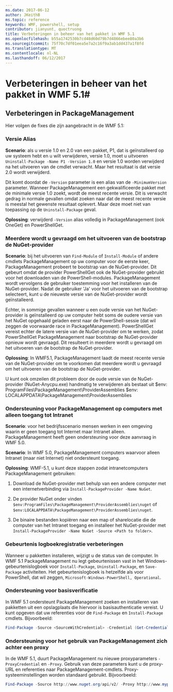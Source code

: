 ```yaml
---
ms.date: 2017-06-12
author: JKeithB
ms.topic: reference
keywords: WMF, powershell, setup
contributor: jianyunt, quoctruong
title: Verbeteringen in beheer van het pakket in WMF 5.1
ms.openlocfilehash: b55a1742530b7cd48d60d79b7d4866ebee80a3b6
ms.sourcegitcommit: 75f70c7df01eea5e7a2c16f9a3ab1dd437a1f8fd
ms.translationtype: MT
ms.contentlocale: nl-NL
ms.lasthandoff: 06/12/2017
---
```

# <a name="improvements-to-package-management-in-wmf-51"></a>Verbeteringen in beheer van het pakket in WMF 5.1#

## <a name="improvements-in-packagemanagement"></a>Verbeteringen in PackageManagement ##
Hier volgen de fixes die zijn aangebracht in de WMF 5.1: 

### <a name="version-alias"></a>Versie Alias

**Scenario**: als u versie 1.0 en 2.0 van een pakket, P1, dat is geïnstalleerd op uw systeem hebt en u wilt verwijderen, versie 1.0, moet u uitvoeren `Uninstall-Package -Name P1 -Version 1.0` en versie 1.0 worden verwijderd na het uitvoeren van de cmdlet verwacht. Maar het resultaat is dat versie 2.0 wordt verwijderd.  
    
Dit komt doordat de `-Version` parameter is een alias van de `-MinimumVersion` parameter. Wanneer PackageManagement een gekwalificeerde pakket met de minimale versie 1.0 zoekt, wordt de meest recente versie. Dit is verwacht gedrag in normale gevallen omdat zoeken naar dat de meest recente versie is meestal het gewenste resultaat oplevert. Maar deze moet niet van toepassing op de `Uninstall-Package` geval.
    
**Oplossing**: verwijderd `-Version` alias volledig in PackageManagement (ook OneGet) en PowerShellGet. 

### <a name="multiple-prompts-for-bootstrapping-the-nuget-provider"></a>Meerdere wordt u gevraagd om het uitvoeren van de bootstrap de NuGet-provider

**Scenario**: bij het uitvoeren van `Find-Module` of `Install-Module` of andere cmdlets PackageManagement op uw computer voor de eerste keer, PackageManagement probeert te bootstrap van de NuGet-provider. Dit gebeurt omdat de provider PowerShellGet ook de NuGet-provider gebruikt voor het downloaden van de PowerShell-modules. PackageManagement wordt vervolgens de gebruiker toestemming voor het installeren van de NuGet-provider. Nadat de gebruiker 'Ja' voor het uitvoeren van de bootstrap selecteert, kunt u de nieuwste versie van de NuGet-provider wordt geïnstalleerd. 
    
Echter, in sommige gevallen wanneer u een oude versie van het NuGet-provider is geïnstalleerd op uw computer hebt soms de oudere versie van het NuGet opgehaald geladen eerst naar de PowerShell-sessie (dat wil zeggen de voorwaarde race in PackageManagement). PowerShellGet vereist echter de latere versie van de NuGet-provider om te werken, zodat PowerShellGet PackageManagement naar bootstrap de NuGet-provider opnieuw wordt gevraagd. Dit resulteert in meerdere wordt u gevraagd om het uitvoeren van de bootstrap de NuGet-provider.

**Oplossing**: In WMF5.1, PackageManagement laadt de meest recente versie van de NuGet-provider om te voorkomen dat meerdere wordt u gevraagd om het uitvoeren van de bootstrap de NuGet-provider.

U kunt ook omzeilen dit probleem door de oude versie van de NuGet-provider (NuGet-Anycpu.exe) handmatig te verwijderen als bestaat uit $env: ProgramFiles\PackageManagement\ProviderAssemblies $env: LOCALAPPDATA\PackageManagement\ProviderAssemblies


### <a name="support-for-packagemanagement-on-computers-with-intranet-access-only"></a>Ondersteuning voor PackageManagement op computers met alleen toegang tot Intranet

**Scenario**: voor het bedrijfsscenario mensen werken in een omgeving waarin er geen toegang tot Internet maar Intranet alleen. PackageManagement heeft geen ondersteuning voor deze aanvraag in WMF 5.0.

**Scenario**: In WMF 5.0, PackageManagement computers waarvoor alleen Intranet (maar niet Internet) niet ondersteunt toegang.

**Oplossing**: WMF-5.1, u kunt deze stappen zodat intranetcomputers PackageManagement gebruiken:

1. Download de NuGet-provider met behulp van een andere computer met een internetverbinding via `Install-PackageProvider -Name NuGet`.

2. De provider NuGet onder vinden `$env:ProgramFiles\PackageManagement\ProviderAssemblies\nuget` of `$env:LOCALAPPDATA\PackageManagement\ProviderAssemblies\nuget`.

3. De binaire bestanden kopiëren naar een map of sharelocatie die de computer van het Intranet toegang en installeer het NuGet-provider met `Install-PackageProvider -Name NuGet -Source <Path to folder>`.


### <a name="event-logging-improvements"></a>Gebeurtenis logboekregistratie verbeteringen

Wanneer u pakketten installeren, wijzigt u de status van de computer. In WMF 5.1 PackageManagement nu legt gebeurtenissen vast in het Windows-gebeurtenislogboek voor `Install-Package`, `Uninstall-Package`, en `Save-Package` activiteiten. Het gebeurtenislogboek is hetzelfde als voor PowerShell, dat wil zeggen, `Microsoft-Windows-PowerShell, Operational`.

### <a name="support-for-basic-authentication"></a>Ondersteuning voor basisverificatie

In WMF 5.1 ondersteunt PackageManagement zoeken en installeren van pakketten uit een opslagplaats die hiervoor is basisauthenticatie vereist. U kunt opgeven dat uw referenties voor de `Find-Package` en `Install-Package` cmdlets. Bijvoorbeeld:

``` PowerShell
Find-Package -Source <SourceWithCredential> -Credential (Get-Credential)
```
### <a name="support-for-using-packagemanagement-behind-a-proxy"></a>Ondersteuning voor het gebruik van PackageManagement zich achter een proxy

In de WMF 5.1, duurt PackageManagement nu nieuwe proxyparameters `-ProxyCredential` en `-Proxy`. Gebruik van deze parameters kunt u de proxy-URL en referenties naar PackageManagement-cmdlets. Proxy-systeeminstellingen worden standaard gebruikt. Bijvoorbeeld:

``` PowerShell
Find-Package -Source http://www.nuget.org/api/v2/ -Proxy http://www.myproxyserver.com -ProxyCredential (Get-Credential)
```

